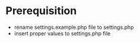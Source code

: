 # Prerequisition
* rename settings.example.php file to settings.php
* insert proper values to settings.php file
